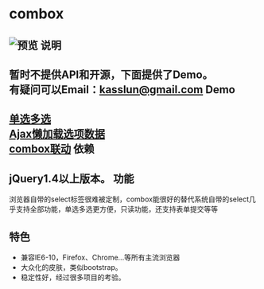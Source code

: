 combox
====
![预览](http://kasslun.github.io/combox/img/preview.png)
说明
----
暂时不提供API和开源，下面提供了Demo。   
有疑问可以Email：kasslun@gmail.com
Demo
----
[单选多选](http://kasslun.github.io/combox/demo/combox.html)    
[Ajax懒加载选项数据](http://kasslun.github.io/combox/demo/combox_ajax.html)    
[combox联动](http://kasslun.github.io/combox/demo/combox_contact.html)
依赖
----
jQuery1.4以上版本。
功能
----
浏览器自带的select标签很难被定制，combox能很好的替代系统自带的select几乎支持全部功能，单选多选更方便，只读功能，还支持表单提交等等

特色
----
* 兼容IE6-10，Firefox、Chrome...等所有主流浏览器
* 大众化的皮肤，类似bootstrap。
* 稳定性好，经过很多项目的考验。
